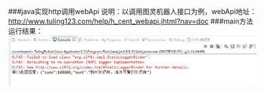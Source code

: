 ###java实现http调用webApi
说明：以调用图灵机器人接口为例，webApi地址：http://www.tuling123.com/help/h_cent_webapi.jhtml?nav=doc
###main方法运行结果：
![Image text](https://github.com/zhangyuanliang/http-tulingAPI/blob/master/img/img_1.jpg)
